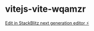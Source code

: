 # vitejs-vite-wqamzr

[Edit in StackBlitz next generation editor ⚡️](https://stackblitz.com/~/github.com/BerDanny/vitejs-vite-wqamzr)